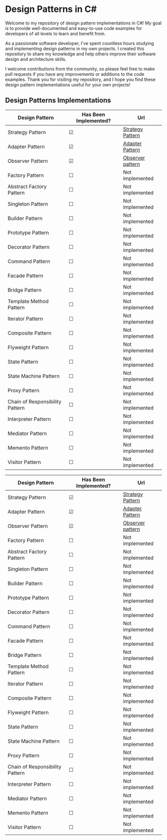 # Design Patterns in C#

Welcome to my repository of design pattern implementations in C#! My goal is to provide well-documented and easy-to-use code examples for developers of all levels to learn and benefit from.

As a passionate software developer, I've spent countless hours studying and implementing design patterns in my own projects. I created this repository to share my knowledge and help others improve their software design and architecture skills.

I welcome contributions from the community, so please feel free to make pull requests if you have any improvements or additions to the code examples. Thank you for visiting my repository, and I hope you find these design pattern implementations useful for your own projects!

## Design Patterns Implementations
| Design Pattern | Has Been Implemented? | Url | 
| --------------- | ---------------------| --- |
| Strategy Pattern | &#9745;             | [Strategy Pattern](https://github.com/simonsejse/DesignPatterns-In-CSharp/tree/master/StrategyDesignPattern) |
| Adapter Pattern | &#9745;              | [Adapter Pattern](https://github.com/simonsejse/DesignPatterns-In-CSharp/tree/master/Adapter%20Pattern) |
| Observer Pattern | &#9745; | [Observer pattern](https://github.com/simonsejse/DesignPatterns-In-CSharp/tree/master/Observer%20Pattern) |
| Factory Pattern | &#9744;| Not implemented |
| Abstract Factory Pattern | &#9744;| Not implemented |
| Singleton Pattern | &#9744;| Not implemented |
| Builder Pattern | &#9744;| Not implemented |
| Prototype Pattern | &#9744;| Not implemented |
| Decorator Pattern | &#9744;| Not implemented |
| Command Pattern | &#9744;| Not implemented |
| Facade Pattern | &#9744;| Not implemented |
| Bridge Pattern | &#9744;| Not implemented |
| Template Method Pattern | &#9744;| Not implemented |
| Iterator Pattern | &#9744;| Not implemented |
| Composite Pattern | &#9744;| Not implemented |
| Flyweight Pattern | &#9744;| Not implemented |
| State Pattern | &#9744;| Not implemented |
| State Machine Pattern | &#9744;| Not implemented |
| Proxy Pattern | &#9744;| Not implemented |
| Chain of Responsibility Pattern | &#9744;| Not implemented |
| Interpreter Pattern | &#9744;| Not implemented |
| Mediator Pattern | &#9744;| Not implemented |
| Memento Pattern | &#9744;| Not implemented |
| Visitor Pattern | &#9744;| Not implemented |



| Design Pattern                  | Has Been Implemented? | Url                                                                                                          |
|---------------------------------|-----------------------|--------------------------------------------------------------------------------------------------------------|
| Strategy Pattern                | ☑                     | [Strategy Pattern](https://github.com/simonsejse/DesignPatterns-In-CSharp/tree/master/StrategyDesignPattern) |
| Adapter Pattern                 | ☑                     | [Adapter Pattern](https://github.com/simonsejse/DesignPatterns-In-CSharp/tree/master/Adapter%20Pattern)      |
| Observer Pattern                | ☑                     | [Observer pattern](https://github.com/simonsejse/DesignPatterns-In-CSharp/tree/master/Observer%20Pattern)    |
| Factory Pattern                 | ☐                     | Not implemented                                                                                              |
| Abstract Factory Pattern        | ☐                     | Not implemented                                                                                              |
| Singleton Pattern               | ☐                     | Not implemented                                                                                              |
| Builder Pattern                 | ☐                     | Not implemented                                                                                              |
| Prototype Pattern               | ☐                     | Not implemented                                                                                              |
| Decorator Pattern               | ☐                     | Not implemented                                                                                              |
| Command Pattern                 | ☐                     | Not implemented                                                                                              |
| Facade Pattern                  | ☐                     | Not implemented                                                                                              |
| Bridge Pattern                  | ☐                     | Not implemented                                                                                              |
| Template Method Pattern         | ☐                     | Not implemented                                                                                              |
| Iterator Pattern                | ☐                     | Not implemented                                                                                              |
| Composite Pattern               | ☐                     | Not implemented                                                                                              |
| Flyweight Pattern               | ☐                     | Not implemented                                                                                              |
| State Pattern                   | ☐                     | Not implemented                                                                                              |
| State Machine Pattern           | ☐                     | Not implemented                                                                                              |
| Proxy Pattern                   | ☐                     | Not implemented                                                                                              |
| Chain of Responsibility Pattern | ☐                     | Not implemented                                                                                              |
| Interpreter Pattern             | ☐                     | Not implemented                                                                                              |
| Mediator Pattern                | ☐                     | Not implemented                                                                                              |
| Memento Pattern                 | ☐                     | Not implemented                                                                                              |
| Visitor Pattern                 | ☐                     | Not implemented                                                                                              |
